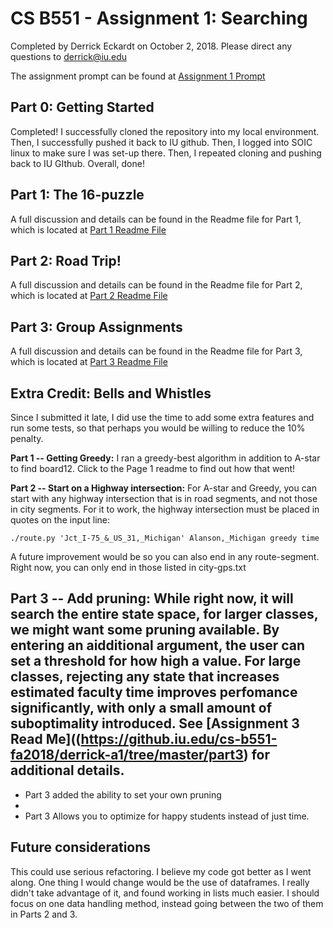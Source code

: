# CS B551 - Assignment 1: Searching

Completed by Derrick Eckardt on October 2, 2018.  Please direct any questions to [derrick@iu.edu](mailto:derrick@iu.edu)

The assignment prompt can be found at [Assignment 1 Prompt](https://github.iu.edu/cs-b551-fa2018/derrick-a1/blob/master/a1-v2.pdf)

## Part 0: Getting Started

Completed!  I successfully cloned the repository into my local environment.  Then, I successfully pushed it back to IU github.  Then, I logged into SOIC linux to make sure I was set-up there.  Then, I repeated cloning and pushing back to IU GIthub.  Overall, done!

## Part 1: The 16-puzzle

A full discussion and details can be found in the Readme file for Part 1, which is located at [Part 1 Readme File](https://github.iu.edu/cs-b551-fa2018/derrick-a1/tree/master/part1)

## Part 2: Road Trip!

A full discussion and details can be found in the Readme file for Part 2, which is located at [Part 2 Readme File](https://github.iu.edu/cs-b551-fa2018/derrick-a1/tree/master/part2)

## Part 3: Group Assignments

A full discussion and details can be found in the Readme file for Part 3, which is located at [Part 3 Readme File](https://github.iu.edu/cs-b551-fa2018/derrick-a1/tree/master/part3)

## Extra Credit: Bells and Whistles

Since I submitted it late, I did use the time to add some extra features and run some tests, so that perhaps you would be willing to reduce the 10% penalty.

**Part 1 -- Getting Greedy:** I ran a greedy-best algorithm in addition to A-star to find board12.  Click to the Page 1 readme to find out how that went!

**Part 2 -- Start on a Highway intersection:** For A-star and Greedy, you can start with any highway intersection that is in road segments, and not those in city segments.  For it to work, the highway intersection must be placed in quotes on the input line:

    ./route.py 'Jct_I-75_&_US_31,_Michigan' Alanson,_Michigan greedy time

A future improvement would be so you can also end in any route-segment.  Right now, you can only end in those listed in city-gps.txt

**Part 3 -- Add pruning:** While right now, it will search the entire state space, for larger classes, we might want some pruning available.  By entering an aidditional argument, the user can set a threshold for how high a value.  For large classes, rejecting any state that increases estimated faculty time improves perfomance significantly, with only a small amount of suboptimality introduced.  See [Assignment 3 Read Me]((https://github.iu.edu/cs-b551-fa2018/derrick-a1/tree/master/part3) for additional details.
- 
- Part 3 added the ability to set your own pruning
- 
- Part 3 Allows you to optimize for happy students instead of just time.

## Future considerations

This could use serious refactoring.  I believe my code got better as I went along.  One thing I would change would be the use of dataframes.  I really didn't take advantage of it, and found working in lists much easier.  I should focus on one data handling method, instead going between the two of them in Parts 2 and 3.